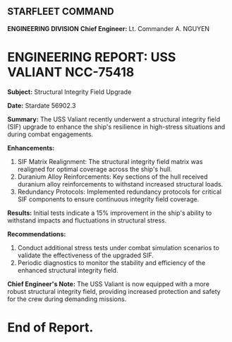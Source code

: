 ## STARFLEET COMMAND
**ENGINEERING DIVISION**
**Chief Engineer:** Lt. Commander A. NGUYEN

# **ENGINEERING REPORT:** USS VALIANT NCC-75418
**Subject:** Structural Integrity Field Upgrade

**Date:** Stardate 56902.3

**Summary:**
The USS Valiant recently underwent a structural integrity field (SIF) upgrade to enhance the ship's resilience in high-stress situations and during combat engagements.

**Enhancements:**
1. SIF Matrix Realignment: The structural integrity field matrix was realigned for optimal coverage across the ship's hull.
2. Duranium Alloy Reinforcements: Key sections of the hull received duranium alloy reinforcements to withstand increased structural loads.
3. Redundancy Protocols: Implemented redundancy protocols for critical SIF components to ensure continuous integrity field coverage.

**Results:**
Initial tests indicate a 15% improvement in the ship's ability to withstand impacts and fluctuations in structural stress.

**Recommendations:**
1. Conduct additional stress tests under combat simulation scenarios to validate the effectiveness of the upgraded SIF.
2. Periodic diagnostics to monitor the stability and efficiency of the enhanced structural integrity field.

**Chief Engineer's Note:**
The USS Valiant is now equipped with a more robust structural integrity field, providing increased protection and safety for the crew during demanding missions.

# End of Report.
